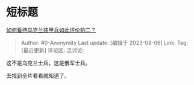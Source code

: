 # 短标题
[如何看待乌克兰装甲兵如此评价豹二？](https://www.zhihu.com/question/615370090/answer/3149185620)

> Author: #0-Anonymity
> Last update: [编辑于 2023-08-06]
> Link:
> Tag: [最近更新]
> 评论区:
> 泛讨论:

这不是乌克兰士兵，这是俄军士兵。

去找到全片看看就知道了。